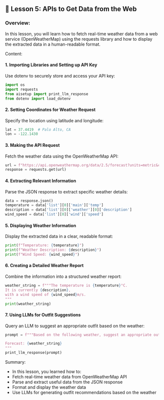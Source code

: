 ## 🌈 Lesson 5: APIs to Get Data from the Web

### Overview:
In this lesson, you will learn how to fetch real-time weather data from a web service (OpenWeatherMap) using the requests library and how to display the extracted data in a human-readable format.

Content:

#### 1. Importing Libraries and Setting up API Key
Use dotenv to securely store and access your API key:
```python
import os
import requests
from aisetup import print_llm_response
from dotenv import load_dotenv
```

#### 2. Setting Coordinates for Weather Request
Specify the location using latitude and longitude:
```python
lat = 37.4419  # Palo Alto, CA
lon = -122.1430
```

#### 3. Making the API Request
Fetch the weather data using the OpenWeatherMap API:
```python
url = f"https://api.openweathermap.org/data/2.5/forecast?units=metric&cnt=1&lat={lat}&lon={lon}&appid={api_key}"
response = requests.get(url)
```

#### 4. Extracting Relevant Information
Parse the JSON response to extract specific weather details:
```python
data = response.json()
temperature = data['list'][0]['main']['temp']
description = data['list'][0]['weather'][0]['description']
wind_speed = data['list'][0]['wind']['speed']
```

#### 5. Displaying Weather Information
Display the extracted data in a clear, readable format:
```python
print(f"Temperature: {temperature}")
print(f"Weather Description: {description}")
print(f"Wind Speed: {wind_speed}")
```

#### 6. Creating a Detailed Weather Report
Combine the information into a structured weather report:
```python
weather_string = f"""The temperature is {temperature}°C.
It is currently {description},
with a wind speed of {wind_speed}m/s.
"""
print(weather_string)
```

#### 7. Using LLMs for Outfit Suggestions
Query an LLM to suggest an appropriate outfit based on the weather:
```python
prompt = f"""Based on the following weather, suggest an appropriate outdoor outfit.

Forecast: {weather_string}
"""
print_llm_response(prompt)
```

Summary:
  - In this lesson, you learned how to:
  - Fetch real-time weather data from OpenWeatherMap API
  - Parse and extract useful data from the JSON response
  - Format and display the weather data
  - Use LLMs for generating outfit recommendations based on the weather
